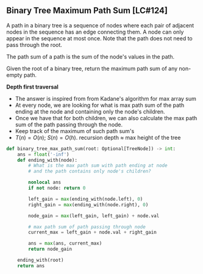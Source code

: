 ## Binary Tree Maximum Path Sum [LC#124]

A path in a binary tree is a sequence of nodes where each pair of adjacent nodes in the sequence has an edge connecting them. A node can only appear in the sequence at most once. Note that the path does not need to pass through the root.

The path sum of a path is the sum of the node's values in the path.

Given the root of a binary tree, return the maximum path sum of any non-empty path.

**Depth first traversal**
- The answer is inspired from  from Kadane's algorithm for max array sum
- At every node, we are looking for what is max path sum of the path ending at the node and containing only the node's children.
- Once we have that for both children, we can also calculate the max path sum of the path passing through the node.
- Keep track of the maximum of such path sum's
- $T(n) = O(n)$; $S(n) = O(h)$. recursion depth $\approx$ max height of the tree

```python
def binary_tree_max_path_sum(root: Optional[TreeNode]) -> int:
    ans = float('-inf')
    def ending_with(node):
        # What is the max path sum with path ending at node
        # and the path contains only node's children?

        nonlocal ans
        if not node: return 0

        left_gain = max(ending_with(node.left), 0)
        right_gain = max(ending_with(node.right), 0)

        node_gain = max(left_gain, left_gain) + node.val

        # max path sum of path passing through node
        current_max = left_gain + node.val + right_gain

        ans = max(ans, current_max)
        return node_gain

    ending_with(root)
    return ans
```
